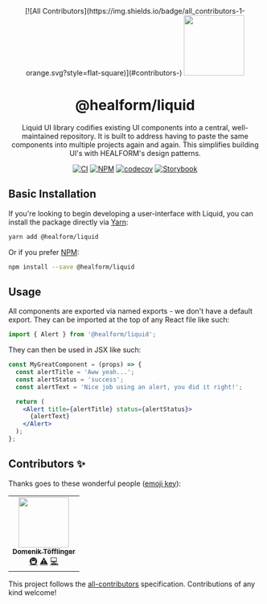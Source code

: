 <div align="center">
<!-- ALL-CONTRIBUTORS-BADGE:START - Do not remove or modify this section -->
[![All Contributors](https://img.shields.io/badge/all_contributors-1-orange.svg?style=flat-square)](#contributors-)
<!-- ALL-CONTRIBUTORS-BADGE:END -->

<img src="https://i.imgur.com/gITOD4N.png" width="120px" style="margin-bottom: 0px">

# @healform/liquid 

Liquid UI library codifies existing UI components into a central, well-maintained repository. It is built to address having to paste the same components into multiple projects again and again. This simplifies building UI's with HEALFORM's design patterns.

[![CI](https://github.com/HEALFORM/liquid/actions/workflows/ci.yml/badge.svg?branch=main)](https://github.com/HEALFORM/liquid/actions/workflows/ci.yaml)
[![NPM](https://img.shields.io/npm/v/@healform/liquid.svg)](https://www.npmjs.com/package/@healform/liquid)
[![codecov](https://codecov.io/gh/HEALFORM/liquid/branch/main/graph/badge.svg)](https://codecov.io/gh/HEALFORM/liquid)
[![Storybook](https://cdn.jsdelivr.net/gh/storybookjs/brand@main/badge/badge-storybook.svg)](https://ui-library.healform.de/)

</div>

## Basic Installation

If you're looking to begin developing a user-interface with Liquid, you can install the package directly via [Yarn](https://yarnpkg.com/):

```bash
yarn add @healform/liquid
```

Or if you prefer [NPM](https://npmjs.com):

```bash
npm install --save @healform/liquid
```

## Usage

All components are exported via named exports - we don't have a default export. They can be imported at the top of any React file like such:

```javascript
import { Alert } from '@healform/liquid';
```

They can then be used in JSX like such:

```jsx
const MyGreatComponent = (props) => {
  const alertTitle = 'Aww yeah...';
  const alertStatus = 'success';
  const alertText = 'Nice job using an alert, you did it right!';

  return (
    <Alert title={alertTitle} status={alertStatus}>
      {alertText}
    </Alert>
  );
};
```

## Contributors ✨

Thanks goes to these wonderful people ([emoji key](https://allcontributors.org/docs/en/emoji-key)):

<!-- ALL-CONTRIBUTORS-LIST:START - Do not remove or modify this section -->
<!-- prettier-ignore-start -->
<!-- markdownlint-disable -->
<table>
  <tr>
    <td align="center"><a href="https://dmnktoe.de"><img src="https://avatars.githubusercontent.com/u/34511635?v=4?s=100" width="100px;" alt=""/><br /><sub><b>Domenik Töfflinger</b></sub></a><br /><a href="#infra-dmnktoe" title="Infrastructure (Hosting, Build-Tools, etc)">🚇</a> <a href="https://github.com/HEALFORM/liquid/commits?author=dmnktoe" title="Tests">⚠️</a> <a href="https://github.com/HEALFORM/liquid/commits?author=dmnktoe" title="Code">💻</a></td>
  </tr>
</table>

<!-- markdownlint-restore -->
<!-- prettier-ignore-end -->

<!-- ALL-CONTRIBUTORS-LIST:END -->

This project follows the [all-contributors](https://github.com/all-contributors/all-contributors) specification. Contributions of any kind welcome!